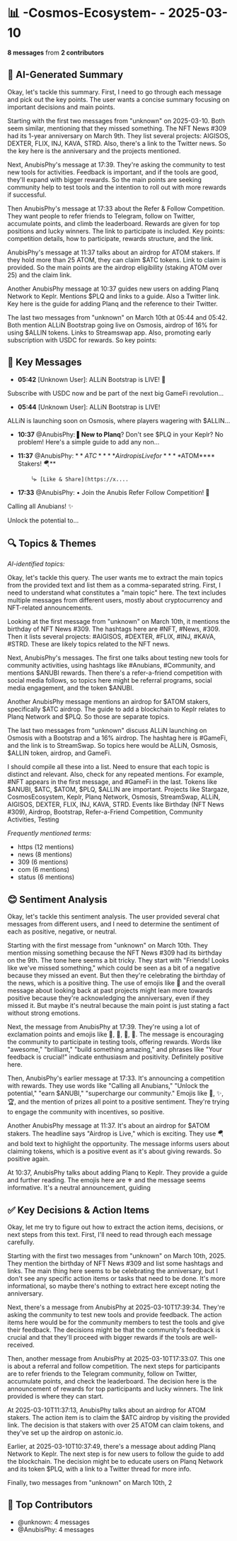 # 📊 -Cosmos-Ecosystem- - 2025-03-10
**8 messages** from **2 contributors**

## 📝 AI-Generated Summary
<think>
Okay, let's tackle this summary. First, I need to go through each message and pick out the key points. The user wants a concise summary focusing on important decisions and main points.

Starting with the first two messages from "unknown" on 2025-03-10. Both seem similar, mentioning that they missed something. The NFT News #309 had its 1-year anniversary on March 9th. They list several projects: AIGISOS, DEXTER, FLIX, INJ, KAVA, STRD. Also, there's a link to the Twitter news. So the key here is the anniversary and the projects mentioned.

Next, AnubisPhy's message at 17:39. They're asking the community to test new tools for activities. Feedback is important, and if the tools are good, they'll expand with bigger rewards. So the main points are seeking community help to test tools and the intention to roll out with more rewards if successful.

Then AnubisPhy's message at 17:33 about the Refer & Follow Competition. They want people to refer friends to Telegram, follow on Twitter, accumulate points, and climb the leaderboard. Rewards are given for top positions and lucky winners. The link to participate is included. Key points: competition details, how to participate, rewards structure, and the link.

AnubisPhy's message at 11:37 talks about an airdrop for ATOM stakers. If they hold more than 25 ATOM, they can claim $ATC tokens. Link to claim is provided. So the main points are the airdrop eligibility (staking ATOM over 25) and the claim link.

Another AnubisPhy message at 10:37 guides new users on adding Planq Network to Keplr. Mentions $PLQ and links to a guide. Also a Twitter link. Key here is the guide for adding Planq and the reference to their Twitter.

The last two messages from "unknown" on March 10th at 05:44 and 05:42. Both mention ALLiN Bootstrap going live on Osmosis, airdrop of 16% for using $ALLIN tokens. Links to Streamswap app. Also, promoting early subscription with USDC for rewards. So key points:

## 💬 Key Messages
- **05:42** [Unknown User]: ALLiN Bootstrap is LIVE! 🚀

Subscribe with USDC now and be part of the next big GameFi revolution...
- **05:44** [Unknown User]: ALLiN Bootstrap is LIVE! 

ALLiN is launching soon on Osmosis, where players wagering with $ALLIN...
- **10:37** @AnubisPhy: ▌**New to Planq**? Don't see $PLQ in your Keplr? No problem! Here's a simple guide to add any non...
- **11:37** @AnubisPhy: $**ATC**** Airdrop is Live for ****$ATOM**** Stakers! 🪂**

          ╰⫸ [Like & Share](https://x....
- **17:33** @AnubisPhy: • Join the Anubis Refer  Follow Competition! 🫡

Calling all Anubians! ✨ 

Unlock the potential to...

## 🔍 Topics & Themes
*AI-identified topics:*
> <think>
Okay, let's tackle this query. The user wants me to extract the main topics from the provided text and list them as a comma-separated string. First, I need to understand what constitutes a "main topic" here. The text includes multiple messages from different users, mostly about cryptocurrency and NFT-related announcements.

Looking at the first message from "unknown" on March 10th, it mentions the birthday of NFT News #309. The hashtags here are #NFT, #News, #309. Then it lists several projects: #AIGISOS, #DEXTER, #FLIX, #INJ, #KAVA, #STRD. These are likely topics related to the NFT news.

Next, AnubisPhy's messages. The first one talks about testing new tools for community activities, using hashtags like #Anubians, #Community, and mentions $ANUBI rewards. Then there's a refer-a-friend competition with social media follows, so topics here might be referral programs, social media engagement, and the token $ANUBI.

Another AnubisPhy message mentions an airdrop for $ATOM stakers, specifically $ATC airdrop. The guide to add a blockchain to Keplr relates to Planq Network and $PLQ. So those are separate topics.

The last two messages from "unknown" discuss ALLiN launching on Osmosis with a Bootstrap and a 16% airdrop. The hashtag here is #GameFi, and the link is to StreamSwap. So topics here would be ALLiN, Osmosis, $ALLIN token, airdrop, and GameFi.

I should compile all these into a list. Need to ensure that each topic is distinct and relevant. Also, check for any repeated mentions. For example, #NFT appears in the first message, and #GameFi in the last. Tokens like $ANUBI, $ATC, $ATOM, $PLQ, $ALLIN are important. Projects like Stargaze, CosmosEcosystem, Keplr, Planq Network, Osmosis, StreamSwap, ALLiN, AIGISOS, DEXTER, FLIX, INJ, KAVA, STRD. Events like Birthday (NFT News #309), Airdrop, Bootstrap, Refer-a-Friend Competition, Community Activities, Testing

*Frequently mentioned terms:*
- https (12 mentions)
- news (8 mentions)
- 309 (6 mentions)
- com (6 mentions)
- status (6 mentions)

## 😊 Sentiment Analysis
<think>
Okay, let's tackle this sentiment analysis. The user provided several chat messages from different users, and I need to determine the sentiment of each as positive, negative, or neutral.

Starting with the first message from "unknown" on March 10th. They mention missing something because the NFT News #309 had its birthday on the 9th. The tone here seems a bit tricky. They start with "Friends! Looks like we've missed something," which could be seen as a bit of a negative because they missed an event. But then they're celebrating the birthday of the news, which is a positive thing. The use of emojis like 🎂 and the overall message about looking back at past projects might lean more towards positive because they're acknowledging the anniversary, even if they missed it. But maybe it's neutral because the main point is just stating a fact without strong emotions.

Next, the message from AnubisPhy at 17:39. They're using a lot of exclamation points and emojis like 📢, 👀, 🧠, 💪. The message is encouraging the community to participate in testing tools, offering rewards. Words like "awesome," "brilliant," "build something amazing," and phrases like "Your feedback is crucial!" indicate enthusiasm and positivity. Definitely positive here.

Then, AnubisPhy's earlier message at 17:33. It's announcing a competition with rewards. They use words like "Calling all Anubians," "Unlock the potential," "earn $ANUBI," "supercharge our community." Emojis like 🫡, ✨, 🏆, and the mention of prizes all point to a positive sentiment. They're trying to engage the community with incentives, so positive.

Another AnubisPhy message at 11:37. It's about an airdrop for $ATOM stakers. The headline says "Airdrop is Live," which is exciting. They use 🪂 and bold text to highlight the opportunity. The message informs users about claiming tokens, which is a positive event as it's about giving rewards. So positive again.

At 10:37, AnubisPhy talks about adding Planq to Keplr. They provide a guide and further reading. The emojis here are ⚜️ and the message seems informative. It's a neutral announcement, guiding

## ✅ Key Decisions & Action Items
<think>
Okay, let me try to figure out how to extract the action items, decisions, or next steps from this text. First, I'll need to read through each message carefully. 

Starting with the first two messages from "unknown" on March 10th, 2025. They mention the birthday of NFT News #309 and list some hashtags and links. The main thing here seems to be celebrating the anniversary, but I don't see any specific action items or tasks that need to be done. It's more informational, so maybe there's nothing to extract here except noting the anniversary.

Next, there's a message from AnubisPhy at 2025-03-10T17:39:34. They're asking the community to test new tools and provide feedback. The action items here would be for the community members to test the tools and give their feedback. The decisions might be that the community's feedback is crucial and that they'll proceed with bigger rewards if the tools are well-received.

Then, another message from AnubisPhy at 2025-03-10T17:33:07. This one is about a referral and follow competition. The next steps for participants are to refer friends to the Telegram community, follow on Twitter, accumulate points, and check the leaderboard. The decision here is the announcement of rewards for top participants and lucky winners. The link provided is where they can start.

At 2025-03-10T11:37:13, AnubisPhy talks about an airdrop for ATOM stakers. The action item is to claim the $ATC airdrop by visiting the provided link. The decision is that stakers with over 25 ATOM can claim tokens, and they've set up the airdrop on astonic.io.

Earlier, at 2025-03-10T10:37:49, there's a message about adding Planq Network to Keplr. The next step is for new users to follow the guide to add the blockchain. The decision might be to educate users on Planq Network and its token $PLQ, with a link to a Twitter thread for more info.

Finally, two messages from "unknown" on March 10th, 2

## 👥 Top Contributors
- @unknown: 4 messages
- @AnubisPhy: 4 messages